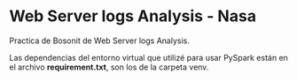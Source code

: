 # Web Server logs Analysis - Nasa

Practica de Bosonit de Web Server logs Analysis.

Las dependencias del entorno virtual que utilizé para usar PySpark están en el archivo **requirement.txt**, son los de la carpeta venv.
